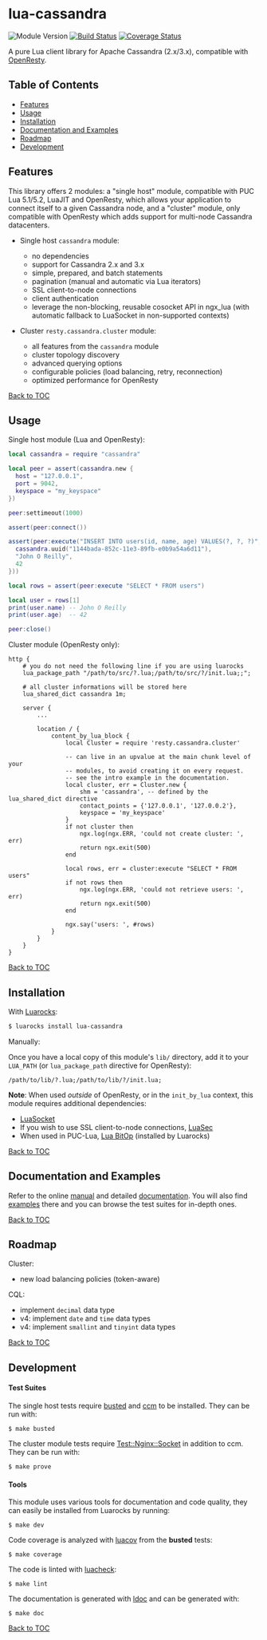 # lua-cassandra

![Module Version][badge-version-image]
[![Build Status][badge-travis-image]][badge-travis-url]
[![Coverage Status][badge-coveralls-image]][badge-coveralls-url]

A pure Lua client library for Apache Cassandra (2.x/3.x), compatible with
[OpenResty].

## Table of Contents

- [Features](#features)
- [Usage](#usage)
- [Installation](#installation)
- [Documentation and Examples](#documentation-and-examples)
- [Roadmap](#roadmap)
- [Development](#development)

## Features

This library offers 2 modules: a "single host" module, compatible with PUC Lua 5.1/5.2,
LuaJIT and OpenResty, which allows your application to connect itself to a
given Cassandra node, and a "cluster" module, only compatible with OpenResty
which adds support for multi-node Cassandra datacenters.

- Single host `cassandra` module:
  - no dependencies
  - support for Cassandra 2.x and 3.x
  - simple, prepared, and batch statements
  - pagination (manual and automatic via Lua iterators)
  - SSL client-to-node connections
  - client authentication
  - leverage the non-blocking, reusable cosocket API in ngx_lua (with
    automatic fallback to LuaSocket in non-supported contexts)

- Cluster `resty.cassandra.cluster` module:
  - all features from the `cassandra` module
  - cluster topology discovery
  - advanced querying options
  - configurable policies (load balancing, retry, reconnection)
  - optimized performance for OpenResty

[Back to TOC](#table-of-contents)

## Usage

Single host module (Lua and OpenResty):

```lua
local cassandra = require "cassandra"

local peer = assert(cassandra.new {
  host = "127.0.0.1",
  port = 9042,
  keyspace = "my_keyspace"
})

peer:settimeout(1000)

assert(peer:connect())

assert(peer:execute("INSERT INTO users(id, name, age) VALUES(?, ?, ?)", {
  cassandra.uuid("1144bada-852c-11e3-89fb-e0b9a54a6d11"),
  "John O Reilly",
  42
}))

local rows = assert(peer:execute "SELECT * FROM users")

local user = rows[1]
print(user.name) -- John O Reilly
print(user.age)  -- 42

peer:close()
```

Cluster module (OpenResty only):

```
http {
    # you do not need the following line if you are using luarocks
    lua_package_path "/path/to/src/?.lua;/path/to/src/?/init.lua;;";

    # all cluster informations will be stored here
    lua_shared_dict cassandra 1m;

    server {
        ...

        location / {
            content_by_lua_block {
                local Cluster = require 'resty.cassandra.cluster'

                -- can live in an upvalue at the main chunk level of your
                -- modules, to avoid creating it on every request.
                -- see the intro example in the documentation.
                local cluster, err = Cluster.new {
                    shm = 'cassandra', -- defined by the lua_shared_dict directive
                    contact_points = {'127.0.0.1', '127.0.0.2'},
                    keyspace = 'my_keyspace'
                }
                if not cluster then
                    ngx.log(ngx.ERR, 'could not create cluster: ', err)
                    return ngx.exit(500)
                end

                local rows, err = cluster:execute "SELECT * FROM users"
                if not rows then
                    ngx.log(ngx.ERR, 'could not retrieve users: ', err)
                    return ngx.exit(500)
                end

                ngx.say('users: ', #rows)
            }
        }
    }
}
```

[Back to TOC](#table-of-contents)

## Installation

With [Luarocks]:

```bash
$ luarocks install lua-cassandra
```

Manually:

Once you have a local copy of this module's `lib/` directory, add it to your
`LUA_PATH` (or `lua_package_path` directive for OpenResty):

```
/path/to/lib/?.lua;/path/to/lib/?/init.lua;
```

**Note**: When used *outside* of OpenResty, or in the `init_by_lua` context,
this module requires additional dependencies:

- [LuaSocket](http://w3.impa.br/~diego/software/luasocket/)
- If you wish to use SSL client-to-node connections,
  [LuaSec](https://github.com/brunoos/luasec)
- When used in PUC-Lua,
  [Lua BitOp](http://bitop.luajit.org/) (installed by Luarocks)

[Back to TOC](#table-of-contents)

## Documentation and Examples

Refer to the online [manual] and detailed [documentation]. You will also find
[examples] there and you can browse the test suites for in-depth ones.

[Back to TOC](#table-of-contents)

## Roadmap

Cluster:
- new load balancing policies (token-aware)

CQL:
- implement `decimal` data type
- v4: implement `date` and `time` data types
- v4: implement `smallint` and `tinyint` data types

[Back to TOC](#table-of-contents)

## Development

#### Test Suites

The single host tests require [busted] and [ccm] to be installed. They can be
run with:

```
$ make busted
```

The cluster module tests require
[Test::Nginx::Socket](http://search.cpan.org/~agent/Test-Nginx-0.23/lib/Test/Nginx/Socket.pm)
in addition to ccm. They can be run with:

```
$ make prove
```

#### Tools

This module uses various tools for documentation and code quality, they can
easily be installed from Luarocks by running:

```
$ make dev
```

Code coverage is analyzed with [luacov](http://keplerproject.github.io/luacov/)
from the **busted** tests:

```
$ make coverage
```

The code is linted with [luacheck](https://github.com/mpeterv/luacheck):

```
$ make lint
```

The documentation is generated with
[ldoc](https://github.com/stevedonovan/LDoc) and can be generated with:

```
$ make doc
```

[Back to TOC](#table-of-contents)

[Luarocks]: https://luarocks.org
[OpenResty]: https://openresty.org
[ccm]: https://github.com/pcmanus/ccm
[busted]: http://olivinelabs.com/busted

[documentation]: http://thibaultcha.github.io/lua-cassandra/
[manual]: http://thibaultcha.github.io/lua-cassandra/manual/README.md.html
[examples]: http://thibaultcha.github.io/lua-cassandra/examples/intro.lua.html

[badge-travis-url]: https://travis-ci.org/thibaultcha/lua-cassandra
[badge-travis-image]: https://travis-ci.org/thibaultcha/lua-cassandra.svg?branch=master

[badge-coveralls-url]: https://coveralls.io/r/thibaultcha/lua-cassandra?branch=master
[badge-coveralls-image]: https://coveralls.io/repos/thibaultcha/lua-cassandra/badge.svg?branch=master&style=flat

[badge-version-image]: https://img.shields.io/badge/version-1.0.0-blue.svg?style=flat
